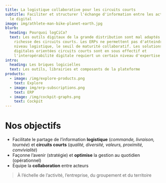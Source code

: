 ```yaml
---
title: La logistique collaborative pour les circuits courts
subtitle: Faciliter et structurer l'échange d'information entre les acteurs via
  le digital
image: img/athlete-man-bike-planet-earth.jpg
blurb:
  heading: Pourquoi logCiCa?
  text: Les outils digitaux de la grande distribution sont mal adaptés à la
    richesse des circuits courts. Les ERPs ne permettent pas d'atteindre, au
    niveau logistique, le seuil de maturité collaboratif. Les solutions
    digitales orientées circuits courts sont en sous effectif et
    l'interopérabilité digitale requiert un certain niveau d'expertise
intro:
  heading: Les briques logicielles
  text: Les outils, librairies et composants de la plateforme
products:
  - image: /img/explore-products.png
    text: Explore
  - image: img/erp-subscriptions.png
    text: ERP
  - image: /img/cockpit-graphs.png
    text: Cockpit
---
```


# Nos objectifs

* Facilitate le partage de l’information **logistique** (*commande, livraison, tournée*) et **circuits courts** (*qualité, diversité, valeurs, proximité, convivialité*)
* Façonne l’avenir (stratégie) et **optimise** la gestion au quotidien (opérationnel)
* Équipe la **collaboration** entre acteurs

> À l’échelle de l’activité, l’entreprise, du groupement et du territoire

